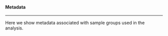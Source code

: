 #### Metadata
-------------

Here we show metadata associated with sample groups used in the analysis.
